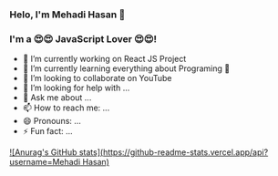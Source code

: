### Helo, I'm Mehadi Hasan 👋

### I'm a 😍😍 JavaScript Lover 😍😍!

- 🔭 I’m currently working on React JS Project
- 🌱 I’m currently learning everything about Programing 🤣
- 👯 I’m looking to collaborate on YouTube
- 🤔 I’m looking for help with ...
- 💬 Ask me about ...
- 📫 How to reach me: ...
- 😄 Pronouns: ...
- ⚡ Fun fact: ...

[![Anurag's GitHub stats](https://github-readme-stats.vercel.app/api?username=Mehadi Hasan)](https://github.com/anuraghazra/github-readme-stats)
